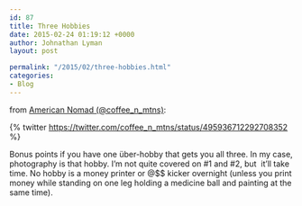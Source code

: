 ```yaml
---
id: 87
title: Three Hobbies
date: 2015-02-24 01:19:12 +0000
author: Johnathan Lyman
layout: post

permalink: "/2015/02/three-hobbies.html"
categories:
- Blog
---
```

from [American Nomad (@coffee_n_mtns)][1]:

{% twitter https://twitter.com/coffee_n_mtns/status/495936712292708352 %}

Bonus points if you have one über-hobby that gets you all three. In my case, photography is that hobby. I’m not quite covered on #1 and #2, but  it’ll take time. No hobby is a money printer or @$$ kicker overnight (unless you print money while standing on one leg holding a medicine ball and painting at the same time).

[1]: https://twitter.com/coffee_n_mtns/status/495936712292708352